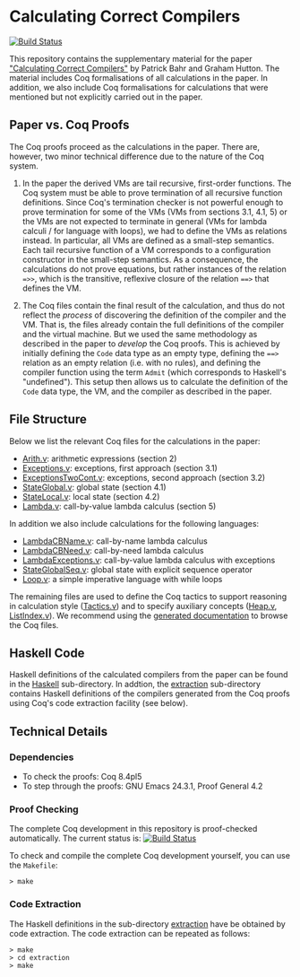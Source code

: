 Calculating Correct Compilers
=============================

[![Build Status](https://travis-ci.org/pa-ba/calc-comp.svg?branch=master)](https://travis-ci.org/pa-ba/calc-comp)

This repository contains the supplementary material for the paper
["Calculating Correct Compilers"](http://www.diku.dk/~paba/pubs/files/bahr14jfp-preprint.pdf)
by Patrick Bahr and Graham Hutton.  The material includes Coq
formalisations of all calculations in the paper. In addition, we also
include Coq formalisations for calculations that were mentioned but
not explicitly carried out in the paper.

Paper vs. Coq Proofs
--------------------

The Coq proofs proceed as the calculations in the paper. There are,
however, two minor technical difference due to the nature of the Coq
system.

  1. In the paper the derived VMs are tail recursive, first-order
     functions. The Coq system must be able to prove termination of
     all recursive function definitions. Since Coq's termination
     checker is not powerful enough to prove termination for some of
     the VMs (VMs from sections 3.1, 4.1, 5) or the VMs are not
     expected to terminate in general (VMs for lambda calculi / for
     language with loops), we had to define the VMs as relations
     instead. In particular, all VMs are defined as a small-step
     semantics. Each tail recursive function of a VM corresponds to a
     configuration constructor in the small-step semantics. As a
     consequence, the calculations do not prove equations, but rather
     instances of the relation `=>>`, which is the transitive,
     reflexive closure of the relation `==>` that defines the VM.

  2. The Coq files contain the final result of the calculation, and
     thus do not reflect the *process* of discovering the definition
     of the compiler and the VM. That is, the files already contain
     the full definitions of the compiler and the virtual machine. But
     we used the same methodology as described in the paper to
     *develop* the Coq proofs. This is achieved by initially defining
     the `Code` data type as an empty type, defining the `==>`
     relation as an empty relation (i.e. with no rules), and defining
     the compiler function using the term `Admit` (which corresponds
     to Haskell's "undefined"). This setup then allows us to calculate
     the definition of the `Code` data type, the VM, and the compiler
     as described in the paper.

File Structure
--------------

Below we list the relevant Coq files for the calculations in the
paper:

 - [Arith.v](Arith.v): arithmetic expressions (section 2)
 - [Exceptions.v](Exceptions.v): exceptions, first approach (section 3.1)
 - [ExceptionsTwoCont.v](ExceptionsTwoCont.v): exceptions, second
   approach (section 3.2)
 - [StateGlobal.v](StateGlobal.v): global state (section 4.1)
 - [StateLocal.v](StateLocal.v): local state (section 4.2)
 - [Lambda.v](Lambda.v): call-by-value lambda calculus (section 5)

In addition we also include calculations for the following languages:

 - [LambdaCBName.v](LambdaCBName.v): call-by-name lambda calculus
 - [LambdaCBNeed.v](LambdaCBNeed.v): call-by-need lambda calculus
 - [LambdaExceptions.v](LambdaExceptions.v): call-by-value lambda
   calculus with exceptions
 - [StateGlobalSeq.v](StateGlobalSeq.v): global state with explicit
   sequence operator
 - [Loop.v](Loop.v): a simple imperative language with while loops

The remaining files are used to define the Coq tactics to support
reasoning in calculation style ([Tactics.v](Tactics.v)) and to specify
auxiliary concepts ([Heap.v](Heap.v), [ListIndex.v](ListIndex.v)). We
recommend using the
[generated documentation](http://pa-ba.github.io/calc-comp/doc/toc.html)
to browse the Coq files.

Haskell Code
------------

Haskell definitions of the calculated compilers from the paper can be
found in the [Haskell](Haskell) sub-directory. In addtion, the
[extraction](extraction) sub-directory contains Haskell definitions of
the compilers generated from the Coq proofs using Coq's code
extraction facility (see below).

Technical Details
-----------------

### Dependencies

- To check the proofs: Coq 8.4pl5
- To step through the proofs: GNU Emacs 24.3.1, Proof General 4.2

### Proof Checking

The complete Coq development in this repository is proof-checked
automatically. The current status is:
[![Build Status](https://travis-ci.org/pa-ba/calc-comp.svg?branch=master)](https://travis-ci.org/pa-ba/calc-comp)

To check and compile the complete Coq development yourself, you can
use the `Makefile`:

```shell
> make
```

### Code Extraction

The Haskell definitions in the sub-directory [extraction](extraction)
have be obtained by code extraction. The code extraction can be
repeated as follows:

```shell
> make
> cd extraction
> make
```
